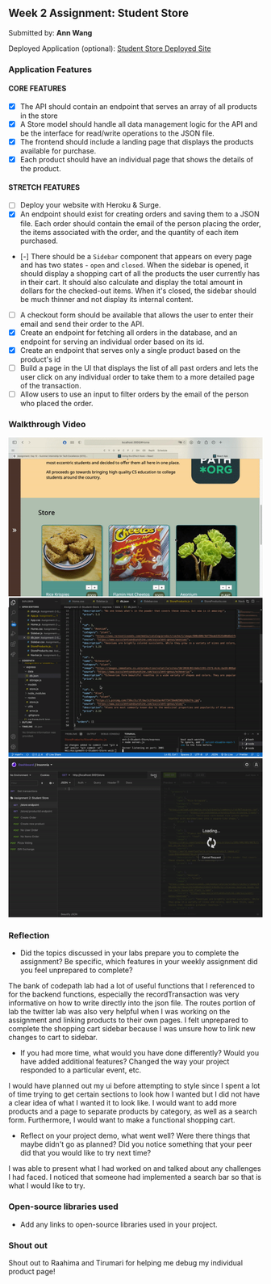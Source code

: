 ## Week 2 Assignment: Student Store

Submitted by: **Ann Wang**

Deployed Application (optional): [Student Store Deployed Site](ADD_LINK_HERE)

### Application Features

#### CORE FEATURES

- [x] The API should contain an endpoint that serves an array of all products in the store
- [x] A Store model should handle all data management logic for the API and be the interface for read/write operations to the JSON file.
- [x] The frontend should include a landing page that displays the products available for purchase.
- [x] Each product should have an individual page that shows the details of the product.

#### STRETCH FEATURES

- [ ] Deploy your website with Heroku & Surge. 
- [x] An endpoint should exist for creating orders and saving them to a JSON file. Each order should contain the email of the person placing the order, the items associated with the order, and the quantity of each item purchased.
- [-] There should be a `Sidebar` component that appears on every page and has two states - `open` and `closed`. When the sidebar is opened, it should display a shopping cart of all the products the user currently has in their cart. It should also calculate and display the total amount in dollars for the checked-out items. When it's closed, the sidebar should be much thinner and not display its internal content.
- [ ] A checkout form should be available that allows the user to enter their email and send their order to the API.
- [x] Create an endpoint for fetching all orders in the database, and an endpoint for serving an individual order based on its id.
- [x] Create an endpoint that serves only a single product based on the product's id
- [ ] Build a page in the UI that displays the list of all past orders and lets the user click on any individual order to take them to a more detailed page of the transaction.
- [ ] Allow users to use an input to filter orders by the email of the person who placed the order.

### Walkthrough Video

<img src="./ui/src/components/imgs/ui.gif" alt="UI GIF">
<img src="./ui/src/components/imgs/create order:product.gif" alt="Creat Order / Create Product">
<img src="./ui/src/components/imgs/get:post store.gif" alt="Get store / Get Product">


### Reflection

* Did the topics discussed in your labs prepare you to complete the assignment? Be specific, which features in your weekly assignment did you feel unprepared to complete?

The bank of codepath lab had a lot of useful functions that I referenced to for the backend functions, especially the recordTransaction was very informative on how to write directly into the json file. The routes portion of lab the twitter lab was also very helpful when I was working on the assignment and linking products to their own pages. I felt unprepared to complete the shopping cart sidebar because I was unsure how to link new changes to cart to sidebar.

* If you had more time, what would you have done differently? Would you have added additional features? Changed the way your project responded to a particular event, etc.
  
I would have planned out my ui before attempting to style since I spent a lot of time trying to get certain sections to look how I wanted but I did not have a clear idea of what I wanted it to look like. I would want to add more products and a page to separate products by category, as well as a search form. Furthermore, I would want to make a functional shopping cart.

* Reflect on your project demo, what went well? Were there things that maybe didn't go as planned? Did you notice something that your peer did that you would like to try next time?

I was able to present what I had worked on and talked about any challenges I had faced. I noticed that someone had implemented a search bar so that is what I would like to try.

### Open-source libraries used

- Add any links to open-source libraries used in your project.

### Shout out

Shout out to Raahima and Tirumari for helping me debug my individual product page! 